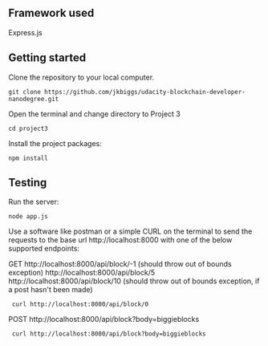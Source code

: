 ## Framework used
Express.js

## Getting started
Clone the repository to your local computer.
```
git clone https://github.com/jkbiggs/udacity-blockchain-developer-nanodegree.git
```

Open the terminal and change directory to Project 3
```
cd project3
```

Install the project packages:
```
npm install
```

## Testing
Run the server:
```
node app.js
```

Use a software like postman or a simple CURL on the terminal to send the requests to the base url http://localhost:8000 with one of the below supported endpoints:

GET
http://localhost:8000/api/block/-1 (should throw out of bounds exception)
http://localhost:8000/api/block/5
http://localhost:8000/api/block/10 (should throw out of bounds exception, if a post hasn't been made)

```
 curl http://localhost:8000/api/block/0
```

POST
http://localhost:8000/api/block?body=biggieblocks

```
 curl http://localhost:8000/api/block?body=biggieblocks
```

